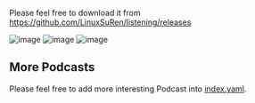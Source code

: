 Please feel free to download it from https://github.com/LinuxSuRen/listening/releases

![image](https://github.com/LinuxSuRen/listening/assets/1450685/a1cd4dd0-89f0-446c-8e07-b1097152fe14)
![image](https://github.com/LinuxSuRen/listening/assets/1450685/45073616-aee1-4fb5-9e44-3cc0b2438534)
![image](https://github.com/LinuxSuRen/listening/assets/1450685/c0e2fa9e-17cf-4403-8445-8330f6c1a174)

## More Podcasts

Please feel free to add more interesting Podcast into [index.yaml](index.yaml).
